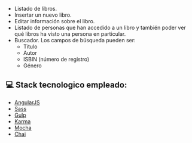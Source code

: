

* Listado de libros.
* Insertar un nuevo libro.
* Editar información sobre el libro.
* Listado de personas que han accedido a un libro y también poder ver qué libros ha visto una persona en particular.
* Buscador. Los campos de búsqueda pueden ser:
    * Título
    * Autor
    * ISBIN (número de registro)
    * Género


## :computer: Stack tecnologico empleado:
* [AngularJS](https://angularjs.org/)
* [Sass](http://sass-lang.com/)
* [Gulp](https://gulpjs.com/)
* [Karma](https://karma-runner.github.io/1.0/index.html)
* [Mocha](https://mochajs.org/")
* [Chai](http://chaijs.com/)



